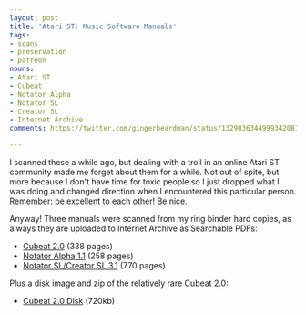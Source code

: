 ```yaml
---
layout: post
title: 'Atari ST: Music Software Manuals'
tags:
- scans
- preservation
- patreon
nouns:
- Atari ST
- Cubeat
- Notator Alpha
- Notator SL
- Creator SL
- Internet Archive
comments: https://twitter.com/gingerbeardman/status/1329836344999342081

---
```


I scanned these a while ago, but dealing with a troll in an online Atari ST community made me forget about them for a while. Not out of spite, but more because I don't have time for toxic people so I just dropped what I was doing and changed direction when I encountered this particular person. Remember: be excellent to each other! Be nice.

Anyway! Three manuals were scanned from my ring binder hard copies, as always they are uploaded to Internet Archive as Searchable PDFs:

*   [Cubeat 2.0](https://archive.org/details/cubeat-2-manual-for-atari-st) (338 pages)
*   [Notator Alpha 1.1](https://archive.org/details/notator-alpha-manual-atari-st) (258 pages)
*   [Notator SL/Creator SL 3.1](https://archive.org/details/notator-sl-creator-sl-manual-atari-st) (770 pages)

Plus a disk image and zip of the relatively rare Cubeat 2.0:

*   [Cubeat 2.0 Disk](https://archive.org/details/cubeat-2-disk-atari-st) (720kb)
